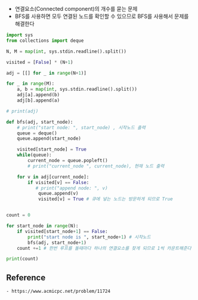 - 연결요소(Connected component)의 개수를 묻는 문제
- BFS를 사용하면 모두 연결된 노드를 확인할 수 있으므로 BFS를 사용해서 문제를 해결한다 


```python
import sys
from collections import deque

N, M = map(int, sys.stdin.readline().split())

visited = [False] * (N+1)

adj = [[] for _ in range(N+1)]
```


```python
for _ in range(M):
    a, b = map(int, sys.stdin.readline().split())
    adj[a].append(b)
    adj[b].append(a)

# print(adj)
```


```python
def bfs(adj, start_node):
    # print("start node: ", start_node) , 시작노드 출력
    queue = deque()
    queue.append(start_node)

    visited[start_node] = True
    while(queue):
        current_node = queue.popleft()
        # print("current_node ", current_node), 현재 노드 출력

    for v in adj[current_node]:
        if visited[v] == False:
           # print("append node: ", v)
            queue.append(v)
            visited[v] = True # 큐에 넣는 노드는 방문하게 되므로 True


count = 0

for start_node in range(N):
    if visited[start_node+1] == False:
        print("start node is ", start_node+1) # 시작노드
        bfs(adj, start_node+1)
    count +=1 # 한번 루프를 돌때마다 하나의 연결요소를 찾게 되므로 1씩 카운트해준다 

print(count)
```

## Reference
    - https://www.acmicpc.net/problem/11724
